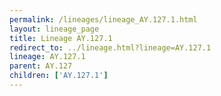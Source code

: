 ```yaml
---
permalink: /lineages/lineage_AY.127.1.html
layout: lineage_page
title: Lineage AY.127.1
redirect_to: ../lineage.html?lineage=AY.127.1
lineage: AY.127.1
parent: AY.127
children: ['AY.127.1']
---
```

